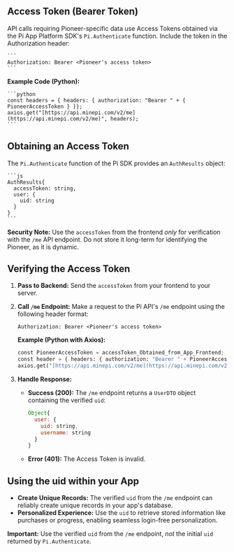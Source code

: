 ## Access Token (Bearer Token)

API calls requiring Pioneer-specific data use Access Tokens obtained via the Pi App Platform SDK's `Pi.Authenticate` function. Include the token in the Authorization header:

    ```
    Authorization: Bearer <Pioneer's access token>
    ```

**Example Code (Python):**

    ```python
    const headers = { headers: { authorization: "Bearer " + { PioneerAccessToken } }};
    axios.get("[https://api.minepi.com/v2/me](https://api.minepi.com/v2/me)", headers);
    ```

## Obtaining an Access Token

The `Pi.Authenticate` function of the Pi SDK provides an `AuthResults` object:

    ```js
    AuthResults{
      accessToken: string,
      user: {
        uid: string 
      }
    }
    ```

**Security Note:** Use the `accessToken` from the frontend  *only* for verification with the `/me` API endpoint. Do not store it long-term for identifying the Pioneer, as it is dynamic.

## Verifying the Access Token

1. **Pass to Backend:** Send the `accessToken` from your frontend to your server.
2. **Call `/me` Endpoint:** Make a request to the Pi API's `/me` endpoint using the following header format:

    ```
    Authorization: Bearer <Pioneer's access token>
    ```

   **Example (Python with Axios):**
    ```python
    const PioneerAccessToken = accessToken_Obtained_from_App_Frontend;
    const header = { headers: { authorization: "Bearer " + PioneerAccessToken }};
    axios.get("[https://api.minepi.com/v2/me](https://api.minepi.com/v2/me)", header);
    ```

3. **Handle Response:**
   * **Success (200):** The `/me` endpoint returns a `UserDTO` object containing the verified `uid`:

     ```js
     Object{
       user: {
         uid: string, 
         username: string 
       }
     }
     ```
   * **Error (401):** The Access Token is invalid.

## Using the uid within your App

* **Create Unique Records:** The verified `uid` from the `/me` endpoint can reliably create unique records in your app's database.
* **Personalized Experience:** Use the `uid` to retrieve stored information like purchases or progress, enabling seamless login-free personalization.

**Important:** Use the verified `uid` from the `/me` endpoint, *not* the initial `uid` returned by `Pi.Authenticate`.